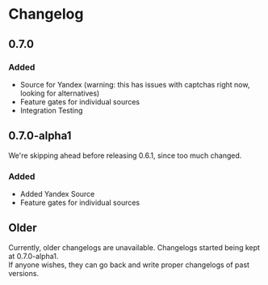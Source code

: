 # Changelog

## 0.7.0

### Added

- Source for Yandex (warning: this has issues with captchas right now, looking for alternatives)
- Feature gates for individual sources
- Integration Testing


## 0.7.0-alpha1

We're skipping ahead before releasing 0.6.1, since too much changed.

### Added

- Added Yandex Source
- Feature gates for individual sources

## Older

Currently, older changelogs are unavailable. Changelogs started being kept at 0.7.0-alpha1.  
If anyone wishes, they can go back and write proper changelogs of past versions.